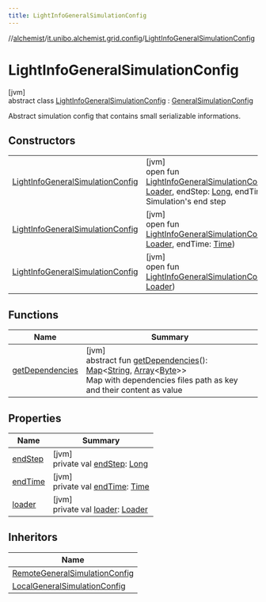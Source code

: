 ```yaml
---
title: LightInfoGeneralSimulationConfig
---
```

//[alchemist](../../../index.html)/[it.unibo.alchemist.grid.config](../index.html)/[LightInfoGeneralSimulationConfig](index.html)



# LightInfoGeneralSimulationConfig



[jvm]\
abstract class [LightInfoGeneralSimulationConfig](index.html) : [GeneralSimulationConfig](../-general-simulation-config/index.html)

Abstract simulation config that contains small serializable informations.



## Constructors


| | |
|---|---|
| [LightInfoGeneralSimulationConfig](-light-info-general-simulation-config.html) | [jvm]<br>open fun [LightInfoGeneralSimulationConfig](-light-info-general-simulation-config.html)(loader: [Loader](../../it.unibo.alchemist.loader/-loader/index.html), endStep: [Long](https://kotlinlang.org/api/latest/jvm/stdlib/kotlin/-long/index.html), endTime: [Time](../../it.unibo.alchemist.model.interfaces/-time/index.html))<br>Simulation's end step |
| [LightInfoGeneralSimulationConfig](-light-info-general-simulation-config.html) | [jvm]<br>open fun [LightInfoGeneralSimulationConfig](-light-info-general-simulation-config.html)(loader: [Loader](../../it.unibo.alchemist.loader/-loader/index.html), endTime: [Time](../../it.unibo.alchemist.model.interfaces/-time/index.html)) |
| [LightInfoGeneralSimulationConfig](-light-info-general-simulation-config.html) | [jvm]<br>open fun [LightInfoGeneralSimulationConfig](-light-info-general-simulation-config.html)(loader: [Loader](../../it.unibo.alchemist.loader/-loader/index.html)) |


## Functions


| Name | Summary |
|---|---|
| [getDependencies](get-dependencies.html) | [jvm]<br>abstract fun [getDependencies](get-dependencies.html)(): [Map](https://docs.oracle.com/javase/8/docs/api/java/util/Map.html)<[String](https://docs.oracle.com/javase/8/docs/api/java/lang/String.html), [Array](https://kotlinlang.org/api/latest/jvm/stdlib/kotlin/-array/index.html)<[Byte](https://kotlinlang.org/api/latest/jvm/stdlib/kotlin/-byte/index.html)>><br>Map with dependencies files path as key and their content as value |


## Properties


| Name | Summary |
|---|---|
| [endStep](end-step.html) | [jvm]<br>private val [endStep](end-step.html): [Long](https://kotlinlang.org/api/latest/jvm/stdlib/kotlin/-long/index.html) |
| [endTime](end-time.html) | [jvm]<br>private val [endTime](end-time.html): [Time](../../it.unibo.alchemist.model.interfaces/-time/index.html) |
| [loader](loader.html) | [jvm]<br>private val [loader](loader.html): [Loader](../../it.unibo.alchemist.loader/-loader/index.html) |


## Inheritors


| Name |
|---|
| [RemoteGeneralSimulationConfig](../-remote-general-simulation-config/index.html) |
| [LocalGeneralSimulationConfig](../-local-general-simulation-config/index.html) |

